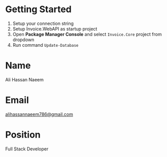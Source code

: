 # Getting Started

1. Setup your connection string
2. Setup Invoice.WebAPI as startup project
3. Open **Package Manager Console** and select ```Invoice.Core``` project from dropdown
4. Run command ``` Update-Database ```


# Name
Ali Hassan Naeem

# Email
alihassannaeem786@gmail.com

# Position
Full Stack Developer







